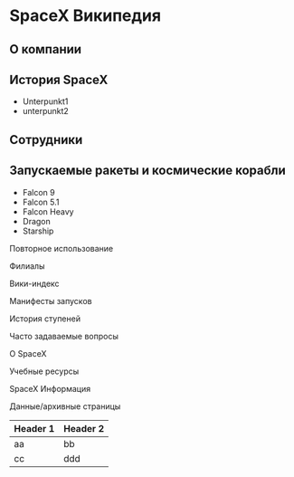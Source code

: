 # SpaceX Википедия

## О компании

## История SpaceX
- Unterpunkt1
- unterpunkt2

## Сотрудники

## Запускаемые ракеты и космические корабли
- Falcon 9
- Falcon 5.1
- Falcon Heavy
- Dragon
- Starship

Повторное использование

Филиалы

Вики-индекс

Манифесты запусков

История ступеней

Часто задаваемые вопросы

О SpaceX

Учебные ресурсы

SpaceX Информация

Данные/архивные страницы

|Header 1|Header 2|
|--------|--------|
|aa      |bb      |
|cc      |ddd      |
